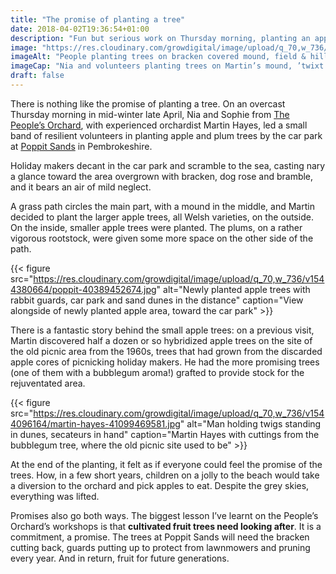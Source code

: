 ```yaml
---
title: "The promise of planting a tree"
date: 2018-04-02T19:36:54+01:00
description: "Fun but serious work on Thursday morning, planting an apple and plum orchard by the car park at Poppit Sands, St Dogmaels, Pembrokeshire"
image: "https://res.cloudinary.com/growdigital/image/upload/q_70,w_736/v1543959649/tpo-27226348918.jpg"
imageAlt: "People planting trees on bracken covered mound, field & hill in background"
imageCap: "Nia and volunteers planting trees on Martin’s mound, ’twixt the hills & the sea"
draft: false
---
```


There is nothing like the promise of planting a tree. On an overcast Thursday morning in mid-winter late April, Nia and Sophie from [The People’s Orchard](http://www.stdogmaelsabbey.org.uk/peoplesorchard), with experienced orchardist Martin Hayes, led a small band of resilient volunteers in planting apple and plum trees by the car park at [Poppit Sands](http://www.visitpembrokeshire.com/explore-pembrokeshire/beaches/poppit-sands/) in Pembrokeshire. 

Holiday makers decant in the car park and scramble to the sea, casting nary a glance toward the area overgrown with bracken, dog rose and bramble, and it bears an air of mild neglect. 

A grass path circles the main part, with a mound in the middle, and Martin decided to plant the larger apple trees, all Welsh varieties, on the outside. On the inside, smaller apple trees were planted. The plums, on a rather vigorous rootstock, were given some more space on the other side of the path. 

{{< figure src="https://res.cloudinary.com/growdigital/image/upload/q_70,w_736/v1544380664/poppit-40389452674.jpg" alt="Newly planted apple trees with rabbit guards, car park and sand dunes in the distance" caption="View alongside of newly planted apple area, toward the car park" >}}

There is a fantastic story behind the small apple trees: on a previous visit, Martin discovered half a dozen or so hybridized apple trees on the site of the old picnic area from the 1960s, trees that had grown from the discarded apple cores of picnicking holiday makers. He had the more promising trees (one of them with a bubblegum aroma!) grafted to provide stock for the rejuventated area.

{{< figure src="https://res.cloudinary.com/growdigital/image/upload/q_70,w_736/v1544096164/martin-hayes-41099469581.jpg" alt="Man holding twigs standing in dunes, secateurs in hand" caption="Martin Hayes with cuttings from the bubblegum tree, where the old picnic site used to be" >}}

At the end of the planting, it felt as if everyone could feel the promise of the trees. How, in a few short years, children on a jolly to the beach would take a diversion to the orchard and pick apples to eat. Despite the grey skies, everything was lifted. 

Promises also go both ways. The biggest lesson I’ve learnt on the People’s Orchard’s workshops is that **cultivated fruit trees need looking after**. It is a commitment, a promise. The trees at Poppit Sands will need the bracken cutting back, guards putting up to protect from lawnmowers and pruning every year. And in return, fruit for future generations.
